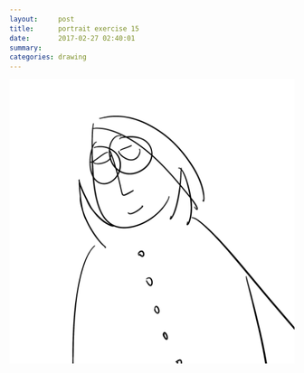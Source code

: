 ```yaml
---
layout:     post
title:      portrait exercise 15
date:       2017-02-27 02:40:01
summary:    
categories: drawing
---
```

![portrait exercise 15](/images/diary/portrait-exercise-15.png ".")
